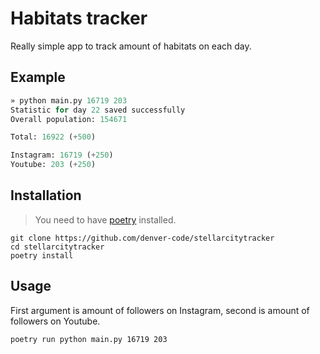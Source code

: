 # Habitats tracker
Really simple app to track amount of habitats on each day.

## Example
```python
» python main.py 16719 203
Statistic for day 22 saved successfully
Overall population: 154671

Total: 16922 (+500)

Instagram: 16719 (+250)
Youtube: 203 (+250)
```

## Installation
> You need to have [poetry](https://python-poetry.org/) installed.
```
git clone https://github.com/denver-code/stellarcitytracker
cd stellarcitytracker
poetry install
```

## Usage
First argument is amount of followers on Instagram, second is amount of followers on Youtube.
```
poetry run python main.py 16719 203
```